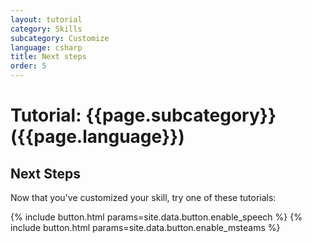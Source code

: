 ```yaml
---
layout: tutorial
category: Skills
subcategory: Customize
language: csharp
title: Next steps
order: 5
---
```


# Tutorial: {{page.subcategory}} ({{page.language}})

## Next Steps
Now that you've customized your skill, try one of these tutorials:

<div class="card-deck">
    {% include button.html params=site.data.button.enable_speech %}
    {% include button.html params=site.data.button.enable_msteams %}
</div>